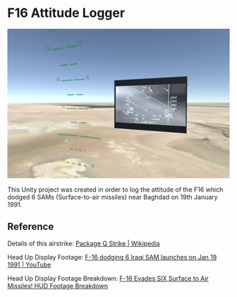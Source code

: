 # F16 Attitude Logger

![scene-image](./scene-image.png)

This Unity project was created in order to log the attitude of the F16 which dodged 6 SAMs (Surface-to-air missiles) near Baghdad on 19th January 1991.

## Reference

Details of this airstrike: [Package Q Strike | Wikipedia](https://en.wikipedia.org/wiki/Package_Q_Strike)

Head Up Display Footage: [F-16 dodging 6 Iraqi SAM launches on Jan 19 1991 | YouTube](https://www.youtube.com/watch?v=2uh4yMAx2UA)

Head Up Display Footage Breakdown: [F-16 Evades SIX Surface to Air Missiles! HUD Footage Breakdown](https://www.youtube.com/watch?v=TJE5gDDnq9s)
